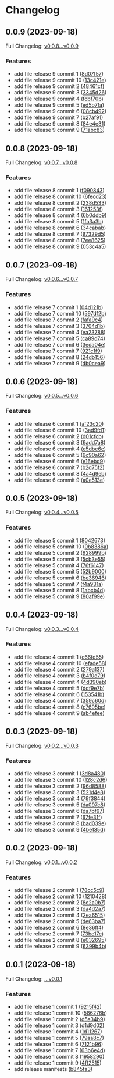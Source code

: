 # Changelog

## 0.0.9 (2023-09-18)

Full Changelog: [v0.0.8...v0.0.9](https://github.com/DefinitelyATestOrg/test-repo-1/compare/v0.0.8...v0.0.9)

### Features

* add file release 9 commit 1 ([8d07f57](https://github.com/DefinitelyATestOrg/test-repo-1/commit/8d07f57405d7fa4fb9b5fd620bc36a75a8ff5963))
* add file release 9 commit 10 ([13c421e](https://github.com/DefinitelyATestOrg/test-repo-1/commit/13c421e4d5698f1c86d55a2984665508b254e309))
* add file release 9 commit 2 ([48461cf](https://github.com/DefinitelyATestOrg/test-repo-1/commit/48461cf31ac80de14e0c7915dbc10371f9d7242f))
* add file release 9 commit 3 ([3345d26](https://github.com/DefinitelyATestOrg/test-repo-1/commit/3345d263dd8469298a64e5d090b0e8aaf088c7ba))
* add file release 9 commit 4 ([fcbf70b](https://github.com/DefinitelyATestOrg/test-repo-1/commit/fcbf70ba3ee025bbfb47075bf7f3ddce71b460d7))
* add file release 9 commit 5 ([ed5b7fa](https://github.com/DefinitelyATestOrg/test-repo-1/commit/ed5b7fae0f73c513f7ecf7b81dc38367b52c5d7a))
* add file release 9 commit 6 ([08cb492](https://github.com/DefinitelyATestOrg/test-repo-1/commit/08cb492490dcdc312bed31fc208003ba8407c32e))
* add file release 9 commit 7 ([b27af91](https://github.com/DefinitelyATestOrg/test-repo-1/commit/b27af912961de01fa7afd5de75a870630fba3da4))
* add file release 9 commit 8 ([84e4e31](https://github.com/DefinitelyATestOrg/test-repo-1/commit/84e4e311a8a33f4f70a842b0f458dc46e99f7577))
* add file release 9 commit 9 ([71abc83](https://github.com/DefinitelyATestOrg/test-repo-1/commit/71abc83736579b2207538bf43e1854b49ebfb0e8))

## 0.0.8 (2023-09-18)

Full Changelog: [v0.0.7...v0.0.8](https://github.com/DefinitelyATestOrg/test-repo-1/compare/v0.0.7...v0.0.8)

### Features

* add file release 8 commit 1 ([f090843](https://github.com/DefinitelyATestOrg/test-repo-1/commit/f0908434f6c69c3d5a9da63c69291bd2d2476fb2))
* add file release 8 commit 10 ([6fecd23](https://github.com/DefinitelyATestOrg/test-repo-1/commit/6fecd238d9e19c845b20b3e044e45ac1cb73c4bb))
* add file release 8 commit 2 ([238d533](https://github.com/DefinitelyATestOrg/test-repo-1/commit/238d533edd44ca4cf9188783c652e8f8b2dbb00d))
* add file release 8 commit 3 ([161253f](https://github.com/DefinitelyATestOrg/test-repo-1/commit/161253f2e4254e4b679d9801f9e8cb46a2d458ad))
* add file release 8 commit 4 ([6b0ddb9](https://github.com/DefinitelyATestOrg/test-repo-1/commit/6b0ddb99d8208f8d6df382e96411258b4aedb55b))
* add file release 8 commit 5 ([1fa3a3b](https://github.com/DefinitelyATestOrg/test-repo-1/commit/1fa3a3ba9866238a17f4fd423d1e27327ae05464))
* add file release 8 commit 6 ([34cabab](https://github.com/DefinitelyATestOrg/test-repo-1/commit/34cababa806fd1cbfe5aea3fbad35a84cc08ebcb))
* add file release 8 commit 7 ([97329d5](https://github.com/DefinitelyATestOrg/test-repo-1/commit/97329d5b75a1075f6b5eeb801b1bd45ad1a00b51))
* add file release 8 commit 8 ([7ee8625](https://github.com/DefinitelyATestOrg/test-repo-1/commit/7ee8625d9af6f7152f1e7df98b8ebf3f065279f8))
* add file release 8 commit 9 ([053c4a5](https://github.com/DefinitelyATestOrg/test-repo-1/commit/053c4a531f9c8eee30391e0a6d3eb7e79fa358a5))

## 0.0.7 (2023-09-18)

Full Changelog: [v0.0.6...v0.0.7](https://github.com/DefinitelyATestOrg/test-repo-1/compare/v0.0.6...v0.0.7)

### Features

* add file release 7 commit 1 ([04d121b](https://github.com/DefinitelyATestOrg/test-repo-1/commit/04d121b1572357b3dc7f619cf8aea91984369b88))
* add file release 7 commit 10 ([597df2b](https://github.com/DefinitelyATestOrg/test-repo-1/commit/597df2b7008fa22932d590a4eedb2242365cc9bf))
* add file release 7 commit 2 ([fafa9c4](https://github.com/DefinitelyATestOrg/test-repo-1/commit/fafa9c4418a44f3413b44acd702ef03d994bef88))
* add file release 7 commit 3 ([3704d1b](https://github.com/DefinitelyATestOrg/test-repo-1/commit/3704d1ba8cd53748da407024d9f6c0bf0e7ea725))
* add file release 7 commit 4 ([ea23788](https://github.com/DefinitelyATestOrg/test-repo-1/commit/ea23788ae11d313668ed080b6b2987b79da8c8ed))
* add file release 7 commit 5 ([ca89d74](https://github.com/DefinitelyATestOrg/test-repo-1/commit/ca89d748a0370ca3888e6df4688cbf7af031cf77))
* add file release 7 commit 6 ([3eda04e](https://github.com/DefinitelyATestOrg/test-repo-1/commit/3eda04ebde5ae83a7986c0e4b45219c7c22312b9))
* add file release 7 commit 7 ([921c1f9](https://github.com/DefinitelyATestOrg/test-repo-1/commit/921c1f9e018f2c88e9028ad8165ba0d693666e27))
* add file release 7 commit 8 ([24db156](https://github.com/DefinitelyATestOrg/test-repo-1/commit/24db1568e32932d83d9495317c983b7f48d375b5))
* add file release 7 commit 9 ([db0cea9](https://github.com/DefinitelyATestOrg/test-repo-1/commit/db0cea9d040d72ba65a808cc239e3b5a94794185))

## 0.0.6 (2023-09-18)

Full Changelog: [v0.0.5...v0.0.6](https://github.com/DefinitelyATestOrg/test-repo-1/compare/v0.0.5...v0.0.6)

### Features

* add file release 6 commit 1 ([af23c20](https://github.com/DefinitelyATestOrg/test-repo-1/commit/af23c208ad32305bc0e88e38a7a97d47aefc7efe))
* add file release 6 commit 10 ([3ad9fd1](https://github.com/DefinitelyATestOrg/test-repo-1/commit/3ad9fd1f3c39f047280530c2fd94afe07902d18e))
* add file release 6 commit 2 ([d01cfcb](https://github.com/DefinitelyATestOrg/test-repo-1/commit/d01cfcb4dd72d1e169ef9a3a41bef9046987cd63))
* add file release 6 commit 3 ([9add7a8](https://github.com/DefinitelyATestOrg/test-repo-1/commit/9add7a867c1177543d968f457797f8b70a0e2b60))
* add file release 6 commit 4 ([e5dbe6c](https://github.com/DefinitelyATestOrg/test-repo-1/commit/e5dbe6cbb6cc0755954197bee9b06b39852aab70))
* add file release 6 commit 5 ([6c90a62](https://github.com/DefinitelyATestOrg/test-repo-1/commit/6c90a62625907913051e66912ff4382dbd6dea32))
* add file release 6 commit 6 ([e16ebd9](https://github.com/DefinitelyATestOrg/test-repo-1/commit/e16ebd9c4d52ee35112d89aae5c08266050a01c6))
* add file release 6 commit 7 ([b2d75f2](https://github.com/DefinitelyATestOrg/test-repo-1/commit/b2d75f2c3ba073538a6a58f09c6d572ec537a153))
* add file release 6 commit 8 ([4a4d9eb](https://github.com/DefinitelyATestOrg/test-repo-1/commit/4a4d9eb9159a1a6a80fdf06d83ffbcc041ace317))
* add file release 6 commit 9 ([a0e513e](https://github.com/DefinitelyATestOrg/test-repo-1/commit/a0e513e3a050045ebcc7ff6b21caa6021fbf9f68))

## 0.0.5 (2023-09-18)

Full Changelog: [v0.0.4...v0.0.5](https://github.com/DefinitelyATestOrg/test-repo-1/compare/v0.0.4...v0.0.5)

### Features

* add file release 5 commit 1 ([8042673](https://github.com/DefinitelyATestOrg/test-repo-1/commit/8042673827db8715c122c5a0b9302685b60075a7))
* add file release 5 commit 10 ([0b8386a](https://github.com/DefinitelyATestOrg/test-repo-1/commit/0b8386a5313bd6f12bd33fabb378ddbfa4ba660c))
* add file release 5 commit 2 ([928999b](https://github.com/DefinitelyATestOrg/test-repo-1/commit/928999bed6f612e1cbe7e7d4a6595feae086be69))
* add file release 5 commit 3 ([5cb3e55](https://github.com/DefinitelyATestOrg/test-repo-1/commit/5cb3e55c90f1fcce3ea0fabb8e43be2fd952a3e4))
* add file release 5 commit 4 ([76f6147](https://github.com/DefinitelyATestOrg/test-repo-1/commit/76f614742d7d024a03bcda3c767a1a01c4128334))
* add file release 5 commit 5 ([52b9000](https://github.com/DefinitelyATestOrg/test-repo-1/commit/52b9000b3bb9b0ff2a7751a5fb24a473941aca2e))
* add file release 5 commit 6 ([be36946](https://github.com/DefinitelyATestOrg/test-repo-1/commit/be36946ab9c0ba5e50347d14e39a9914afa32531))
* add file release 5 commit 7 ([f4a931a](https://github.com/DefinitelyATestOrg/test-repo-1/commit/f4a931a0e4c2935fb1b6a2af98a7411ec0d69eb5))
* add file release 5 commit 8 ([1abcb4d](https://github.com/DefinitelyATestOrg/test-repo-1/commit/1abcb4ddd7edc0e39deb9b234d4dab92ec1a4e8c))
* add file release 5 commit 9 ([80af99e](https://github.com/DefinitelyATestOrg/test-repo-1/commit/80af99ea5af245a1081d02130b4e7e38ced3399b))

## 0.0.4 (2023-09-18)

Full Changelog: [v0.0.3...v0.0.4](https://github.com/DefinitelyATestOrg/test-repo-1/compare/v0.0.3...v0.0.4)

### Features

* add file release 4 commit 1 ([c66fd55](https://github.com/DefinitelyATestOrg/test-repo-1/commit/c66fd55f39a56add6a6e51d95ed14dc523bc6ed4))
* add file release 4 commit 10 ([efade58](https://github.com/DefinitelyATestOrg/test-repo-1/commit/efade582cfa671c73f1320a50482a09c724be397))
* add file release 4 commit 2 ([279a137](https://github.com/DefinitelyATestOrg/test-repo-1/commit/279a137133e37c2e040e7a68eed16e9b5810f77c))
* add file release 4 commit 3 ([b4f0d79](https://github.com/DefinitelyATestOrg/test-repo-1/commit/b4f0d79b0e002725678d60e8372eb8cad92a4586))
* add file release 4 commit 4 ([4d390eb](https://github.com/DefinitelyATestOrg/test-repo-1/commit/4d390eb137790c306b3c1d8974bc08033bfbff87))
* add file release 4 commit 5 ([ddf9e7b](https://github.com/DefinitelyATestOrg/test-repo-1/commit/ddf9e7bca04e2a89b32f64be822e054d5dd4e045))
* add file release 4 commit 6 ([153541b](https://github.com/DefinitelyATestOrg/test-repo-1/commit/153541bc0f9ab1e0cde96776d1e1714b30eb624b))
* add file release 4 commit 7 ([359c60d](https://github.com/DefinitelyATestOrg/test-repo-1/commit/359c60dd4a4e6c459d2d030c803e3b79fdf294f8))
* add file release 4 commit 8 ([c7695be](https://github.com/DefinitelyATestOrg/test-repo-1/commit/c7695be9e4a06186d22ea859f757b9e6aa0c0a80))
* add file release 4 commit 9 ([ab4efee](https://github.com/DefinitelyATestOrg/test-repo-1/commit/ab4efeec4e97d075d4600e9cf5ad798342c4a8ae))

## 0.0.3 (2023-09-18)

Full Changelog: [v0.0.2...v0.0.3](https://github.com/DefinitelyATestOrg/test-repo-1/compare/v0.0.2...v0.0.3)

### Features

* add file release 3 commit 1 ([3d8a480](https://github.com/DefinitelyATestOrg/test-repo-1/commit/3d8a48096f928ca93eb7aaecda5c7a36ffb249a3))
* add file release 3 commit 10 ([128c2d6](https://github.com/DefinitelyATestOrg/test-repo-1/commit/128c2d62527ae6528034ca37488a7d672f54e41a))
* add file release 3 commit 2 ([96d8588](https://github.com/DefinitelyATestOrg/test-repo-1/commit/96d8588cd3c26320664d551e0ea635455fdfa005))
* add file release 3 commit 3 ([521d4e8](https://github.com/DefinitelyATestOrg/test-repo-1/commit/521d4e860dc6bb4c2d4b9de711e9a2ddc8a7ead7))
* add file release 3 commit 4 ([79f3844](https://github.com/DefinitelyATestOrg/test-repo-1/commit/79f38447cc09b53044f740f61f777e315fa3c57b))
* add file release 3 commit 5 ([da097c8](https://github.com/DefinitelyATestOrg/test-repo-1/commit/da097c8a8af2ba8735b3ca6e10a9ed1795738b74))
* add file release 3 commit 6 ([da7bf97](https://github.com/DefinitelyATestOrg/test-repo-1/commit/da7bf9727a64f2c268ea3aa1c0c423c34a34120e))
* add file release 3 commit 7 ([67fe31f](https://github.com/DefinitelyATestOrg/test-repo-1/commit/67fe31feda742e318747849fcdd273d6ebd2ece9))
* add file release 3 commit 8 ([bad039e](https://github.com/DefinitelyATestOrg/test-repo-1/commit/bad039e8ad556848448ab183c3d9b1d6d29a8d49))
* add file release 3 commit 9 ([4be135d](https://github.com/DefinitelyATestOrg/test-repo-1/commit/4be135d952cb65c7c25720e92f99a7a630607c77))

## 0.0.2 (2023-09-18)

Full Changelog: [v0.0.1...v0.0.2](https://github.com/DefinitelyATestOrg/test-repo-1/compare/v0.0.1...v0.0.2)

### Features

* add file release 2 commit 1 ([78cc5c9](https://github.com/DefinitelyATestOrg/test-repo-1/commit/78cc5c96eb51b730c20a82da07b522b7d27a24be))
* add file release 2 commit 10 ([1210428](https://github.com/DefinitelyATestOrg/test-repo-1/commit/1210428f9a200ab65dee70ba5a26463b588f1f83))
* add file release 2 commit 2 ([8c2a0b7](https://github.com/DefinitelyATestOrg/test-repo-1/commit/8c2a0b756fbede484e8bf4189fabf52af7ad381d))
* add file release 2 commit 3 ([da4d2a7](https://github.com/DefinitelyATestOrg/test-repo-1/commit/da4d2a7aed88ad9617d7f17b1e1543df9446259b))
* add file release 2 commit 4 ([2ea6515](https://github.com/DefinitelyATestOrg/test-repo-1/commit/2ea6515c71f42540cf177fed478c58c055d8d83a))
* add file release 2 commit 5 ([de63ba7](https://github.com/DefinitelyATestOrg/test-repo-1/commit/de63ba7b2dbb23d06af81163d446aa2846a801b1))
* add file release 2 commit 6 ([8e36ff4](https://github.com/DefinitelyATestOrg/test-repo-1/commit/8e36ff473539abfcea64b690722351e2153f409e))
* add file release 2 commit 7 ([73bc17c](https://github.com/DefinitelyATestOrg/test-repo-1/commit/73bc17ce9332a552c15dbce97921bcb7d2030939))
* add file release 2 commit 8 ([e032695](https://github.com/DefinitelyATestOrg/test-repo-1/commit/e0326957871560c00c51b6599456c8c610a0f41c))
* add file release 2 commit 9 ([6399b4b](https://github.com/DefinitelyATestOrg/test-repo-1/commit/6399b4b4e87c5a0a642a5fbedb7ee29ada0af4c0))

## 0.0.1 (2023-09-18)

Full Changelog: [...v0.0.1](https://github.com/DefinitelyATestOrg/test-repo-1/compare/...v0.0.1)

### Features

* add file release 1 commit 1 ([9215f42](https://github.com/DefinitelyATestOrg/test-repo-1/commit/9215f423b065ca18423d48bc4084776fc80f1c93))
* add file release 1 commit 10 ([586276b](https://github.com/DefinitelyATestOrg/test-repo-1/commit/586276b0418a1aa956fa6f907d7d57a97566841a))
* add file release 1 commit 2 ([d5a34b9](https://github.com/DefinitelyATestOrg/test-repo-1/commit/d5a34b9c3c7e8422a0fac7724a9515b5e5dccc73))
* add file release 1 commit 3 ([d1d9d02](https://github.com/DefinitelyATestOrg/test-repo-1/commit/d1d9d02ef613226eb7cb38fccf7047ff855fefc7))
* add file release 1 commit 4 ([1d11267](https://github.com/DefinitelyATestOrg/test-repo-1/commit/1d1126708e45649d5557cd8a17652f802db45bb7))
* add file release 1 commit 5 ([79aa8c7](https://github.com/DefinitelyATestOrg/test-repo-1/commit/79aa8c7e6fd362b1334d0f173cd78fc32eb00693))
* add file release 1 commit 6 ([7121b96](https://github.com/DefinitelyATestOrg/test-repo-1/commit/7121b9606500c928b35a79934c5c3c901c616803))
* add file release 1 commit 7 ([63b6e4d](https://github.com/DefinitelyATestOrg/test-repo-1/commit/63b6e4dd4da86fd27aaacee70320592d221fa1f9))
* add file release 1 commit 8 ([1958290](https://github.com/DefinitelyATestOrg/test-repo-1/commit/1958290b55c0228d216bd4f3a72f34f0f9992221))
* add file release 1 commit 9 ([4ff2515](https://github.com/DefinitelyATestOrg/test-repo-1/commit/4ff25150d95c1368dfa6f4ba2abcd178b483c49d))
* add release manifests ([b845fa3](https://github.com/DefinitelyATestOrg/test-repo-1/commit/b845fa30deb39cd733c659541139ab7485a99c96))
